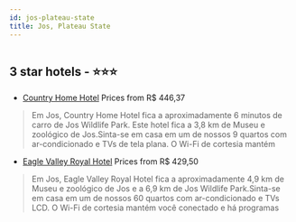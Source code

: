 ```yaml
---
id: jos-plateau-state
title: Jos, Plateau State
---
```


<center><img src="https://i.travelapi.com/hotels/50000000/49200000/49192500/49192417/85002890_b.jpg" alt="" /></center>


##  3 star hotels - ⭐️⭐️⭐️

-    [Country Home Hotel](https://us.hurb.com/hotels/jos/country-home-hotel-HT-KSPG?cmp=18055) Prices from R$ 446,37
   > Em Jos, Country Home Hotel fica a aproximadamente 6 minutos de carro de Jos Wildlife Park.  Este hotel fica a 3,8 km de Museu e zoológico de Jos.Sinta-se em casa em um de nossos 9 quartos com ar-condicionado e TVs de tela plana. O Wi-Fi de cortesia mantém
-    [Eagle Valley Royal Hotel](https://us.hurb.com/hotels/jos/eagle-valley-royal-hotel-HT-Z511?cmp=18055) Prices from R$ 429,50
   > Em Jos, Eagle Valley Royal Hotel fica a aproximadamente 4,9 km de Museu e zoológico de Jos e a 6,9 km de Jos Wildlife Park.Sinta-se em casa em um de nossos 60 quartos com ar-condicionado e TVs LCD. O Wi-Fi de cortesia mantém você conectado e há programas 
